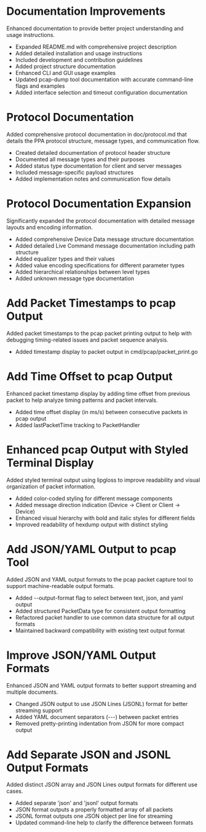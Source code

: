 # Documentation Improvements

Enhanced documentation to provide better project understanding and usage instructions.

- Expanded README.md with comprehensive project description
- Added detailed installation and usage instructions
- Included development and contribution guidelines
- Added project structure documentation
- Enhanced CLI and GUI usage examples
- Updated pcap-dump tool documentation with accurate command-line flags and examples
- Added interface selection and timeout configuration documentation 

# Protocol Documentation

Added comprehensive protocol documentation in doc/protocol.md that details the PPA protocol structure, message types, and communication flow.

- Created detailed documentation of protocol header structure
- Documented all message types and their purposes
- Added status type documentation for client and server messages
- Included message-specific payload structures
- Added implementation notes and communication flow details

# Protocol Documentation Expansion

Significantly expanded the protocol documentation with detailed message layouts and encoding information.

- Added comprehensive Device Data message structure documentation
- Added detailed Live Command message documentation including path structure
- Added equalizer types and their values
- Added value encoding specifications for different parameter types
- Added hierarchical relationships between level types
- Added unknown message type documentation

# Add Packet Timestamps to pcap Output

Added packet timestamps to the pcap packet printing output to help with debugging timing-related issues and packet sequence analysis.

- Added timestamp display to packet output in cmd/pcap/packet_print.go

# Add Time Offset to pcap Output

Enhanced packet timestamp display by adding time offset from previous packet to help analyze timing patterns and packet intervals.

- Added time offset display (in ms/s) between consecutive packets in pcap output
- Added lastPacketTime tracking to PacketHandler

# Enhanced pcap Output with Styled Terminal Display

Added styled terminal output using lipgloss to improve readability and visual organization of packet information.

- Added color-coded styling for different message components
- Added message direction indication (Device → Client or Client → Device)
- Enhanced visual hierarchy with bold and italic styles for different fields
- Improved readability of hexdump output with distinct styling

# Add JSON/YAML Output to pcap Tool

Added JSON and YAML output formats to the pcap packet capture tool to support machine-readable output formats.

- Added --output-format flag to select between text, json, and yaml output
- Added structured PacketData type for consistent output formatting
- Refactored packet handler to use common data structure for all output formats
- Maintained backward compatibility with existing text output format

# Improve JSON/YAML Output Formats

Enhanced JSON and YAML output formats to better support streaming and multiple documents.

- Changed JSON output to use JSON Lines (JSONL) format for better streaming support
- Added YAML document separators (---) between packet entries
- Removed pretty-printing indentation from JSON for more compact output

# Add Separate JSON and JSONL Output Formats

Added distinct JSON array and JSON Lines output formats for different use cases.

- Added separate 'json' and 'jsonl' output formats
- JSON format outputs a properly formatted array of all packets
- JSONL format outputs one JSON object per line for streaming
- Updated command-line help to clarify the difference between formats